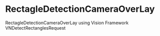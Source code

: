 # RectagleDetectionCameraOverLay
RectagleDetectionCameraOverLay using Vision Framework VNDetectRectanglesRequest
